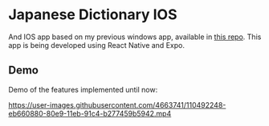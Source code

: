 # Japanese Dictionary IOS

And IOS app based on my previous windows app, available in [this repo](https://github.com/galmeida9/japanese_dictionary).
This app is being developed using React Native and Expo.

## Demo
Demo of the features implemented until now:

https://user-images.githubusercontent.com/4663741/110492248-eb660880-80e9-11eb-91c4-b277459b5942.mp4

